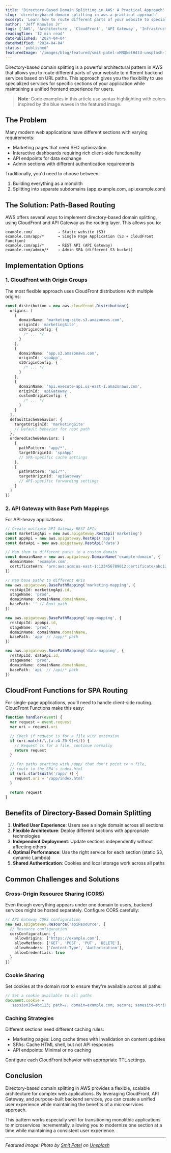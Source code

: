 ```yaml
---
title: 'Directory-Based Domain Splitting in AWS: A Practical Approach'
slug: 'directorybased-domain-splitting-in-aws-a-practical-approach'
excerpt: 'Learn how to route different parts of your website to specialized backend services using AWS CloudFront and API Gateway while maintaining a unified frontend experience.'
author: 'Jeff Knowles Jr'
tags: ['AWS', 'Architecture', 'CloudFront', 'API Gateway', 'Infrastructure']
readingTime: '12 min read'
datePublished: '2024-04-04'
dateModified: '2024-04-04'
status: 'published'
featuredImage: '/images/blog/featured/smit-patel-xMNQketH4tU-unsplash-16x9.jpg'
---
```


Directory-based domain splitting is a powerful architectural pattern in AWS that allows you to route different parts of your website to different backend services based on URL paths. This approach gives you the flexibility to use specialized services for specific sections of your application while maintaining a unified frontend experience for users.

> **Note**: Code examples in this article use syntax highlighting with colors inspired by the blue waves in the featured image.

## The Problem

Many modern web applications have different sections with varying requirements:

- Marketing pages that need SEO optimization
- Interactive dashboards requiring rich client-side functionality
- API endpoints for data exchange
- Admin sections with different authentication requirements

Traditionally, you'd need to choose between:

1. Building everything as a monolith
2. Splitting into separate subdomains (app.example.com, api.example.com)

## The Solution: Path-Based Routing

AWS offers several ways to implement directory-based domain splitting, using CloudFront and API Gateway as the routing layer. This allows you to:

```plaintext
example.com/           → Static website (S3)
example.com/app/*      → Single Page Application (S3 + CloudFront Function)
example.com/api/*      → REST API (API Gateway)
example.com/admin/*    → Admin SPA (different S3 bucket)
```

## Implementation Options

### 1. CloudFront with Origin Groups

The most flexible approach uses CloudFront distributions with multiple origins:

```typescript
const distribution = new aws.cloudfront.Distribution({
  origins: [
    {
      domainName: 'marketing-site.s3.amazonaws.com',
      originId: 'marketingSite',
      s3OriginConfig: {
        /* ... */
      }
    },
    {
      domainName: 'app.s3.amazonaws.com',
      originId: 'spaApp',
      s3OriginConfig: {
        /* ... */
      }
    },
    {
      domainName: 'api.execute-api.us-east-1.amazonaws.com',
      originId: 'apiGateway',
      customOriginConfig: {
        /* ... */
      }
    }
  ],
  defaultCacheBehavior: {
    targetOriginId: 'marketingSite'
    // Default behavior for root path
  },
  orderedCacheBehaviors: [
    {
      pathPattern: 'app/*',
      targetOriginId: 'spaApp'
      // SPA-specific cache settings
    },
    {
      pathPattern: 'api/*',
      targetOriginId: 'apiGateway'
      // API-specific forwarding settings
    }
  ]
})
```

### 2. API Gateway with Base Path Mappings

For API-heavy applications:

```typescript
// Create multiple API Gateway REST APIs
const marketingApi = new aws.apigateway.RestApi('marketing')
const appApi = new aws.apigateway.RestApi('app')
const dataApi = new aws.apigateway.RestApi('data')

// Map them to different paths in a custom domain
const domainName = new aws.apigateway.DomainName('example-domain', {
  domainName: 'example.com',
  certificateArn: 'arn:aws:acm:us-east-1:123456789012:certificate/abc123'
})

// Map base paths to different APIs
new aws.apigateway.BasePathMapping('marketing-mapping', {
  restApiId: marketingApi.id,
  stageName: 'prod',
  domainName: domainName.domainName,
  basePath: '' // Root path
})

new aws.apigateway.BasePathMapping('app-mapping', {
  restApiId: appApi.id,
  stageName: 'prod',
  domainName: domainName.domainName,
  basePath: 'app' // /app/* path
})

new aws.apigateway.BasePathMapping('data-mapping', {
  restApiId: dataApi.id,
  stageName: 'prod',
  domainName: domainName.domainName,
  basePath: 'api' // /api/* path
})
```

## CloudFront Functions for SPA Routing

For single-page applications, you'll need to handle client-side routing. CloudFront Functions make this easy:

```javascript
function handler(event) {
  var request = event.request
  var uri = request.uri

  // Check if request is for a file with extension
  if (uri.match(/\.[a-zA-Z0-9]+$/)) {
    // Request is for a file, continue normally
    return request
  }

  // For paths starting with /app/ that don't point to a file,
  // route to the SPA's index.html
  if (uri.startsWith('/app/')) {
    request.uri = '/app/index.html'
  }

  return request
}
```

## Benefits of Directory-Based Domain Splitting

1. **Unified User Experience**: Users see a single domain across all sections
2. **Flexible Architecture**: Deploy different sections with appropriate technologies
3. **Independent Deployment**: Update sections independently without affecting others
4. **Optimal Performance**: Use the right service for each section (static S3, dynamic Lambda)
5. **Shared Authentication**: Cookies and local storage work across all paths

## Common Challenges and Solutions

### Cross-Origin Resource Sharing (CORS)

Even though everything appears under one domain to users, backend services might be hosted separately. Configure CORS carefully:

```typescript
// API Gateway CORS configuration
new aws.apigateway.Resource('apiResource', {
  // Resource configuration
  corsConfiguration: {
    allowOrigins: ['https://example.com'],
    allowMethods: ['GET', 'POST', 'PUT', 'DELETE'],
    allowHeaders: ['Content-Type', 'Authorization'],
    allowCredentials: true
  }
})
```

### Cookie Sharing

Set cookies at the domain root to ensure they're available across all paths:

```javascript
// Set a cookie available to all paths
document.cookie =
  'sessionId=abc123; path=/; domain=example.com; secure; samesite=strict'
```

### Caching Strategies

Different sections need different caching rules:

- Marketing pages: Long cache times with invalidation on content updates
- SPAs: Cache HTML shell, but not API responses
- API endpoints: Minimal or no caching

Configure each CloudFront behavior with appropriate TTL settings.

## Conclusion

Directory-based domain splitting in AWS provides a flexible, scalable architecture for complex web applications. By leveraging CloudFront, API Gateway, and purpose-built backend services, you can create a unified user experience while maintaining the benefits of a microservices approach.

This pattern works especially well for transitioning monolithic applications to microservices incrementally, allowing you to modernize one section at a time while maintaining a consistent user experience.

---

_Featured image: Photo by [Smit Patel](https://unsplash.com/@smitpatel?utm_source=unsplash&utm_medium=referral&utm_content=creditCopyText) on [Unsplash](https://unsplash.com/photos/a-blue-and-white-abstract-background-with-wavy-lines-xMNQketH4tU?utm_source=unsplash&utm_medium=referral&utm_content=creditCopyText)_
